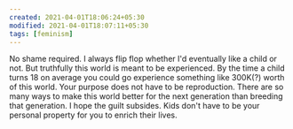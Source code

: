 ```yaml
---
created: 2021-04-01T18:06:24+05:30
modified: 2021-04-01T18:07:11+05:30
tags: [feminism]
---
```


 No shame required. I always flip flop whether I'd eventually like a child or not. But truthfully this world is meant to be experienced. By the time a child turns 18 on average you could go experience something like 300K(?) worth of this world. Your purpose does not have to be reproduction. There are so many ways to make this world better for the next generation than breeding that generation. I hope the guilt subsides. Kids don't have to be your personal property for you to enrich their lives. 

